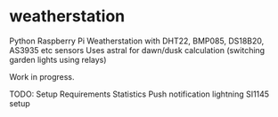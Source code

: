 # weatherstation
Python Raspberry Pi Weatherstation with DHT22, BMP085, DS18B20, AS3935 etc sensors
Uses astral for dawn/dusk calculation (switching garden lights using relays)

Work in progress. 

TODO:
Setup
Requirements
Statistics
Push notification lightning
SI1145 setup
